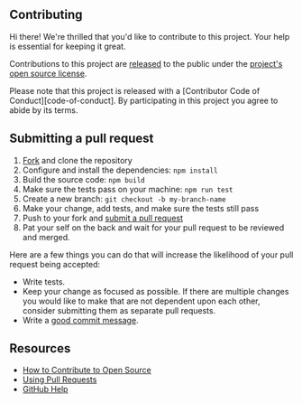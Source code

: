 ## Contributing

[fork]: https://github.com/conventional-actions/next-version/fork
[pr]: https://github.com/conventional-actions/next-version/compare
[style]: https://github.com/styleguide/js

Hi there! We're thrilled that you'd like to contribute to this project. Your help is essential for keeping it great.

Contributions to this project are [released](https://help.github.com/articles/github-terms-of-service/#6-contributions-under-repository-license) to the public under the [project's open source license](LICENSE).

Please note that this project is released with a [Contributor Code of Conduct][code-of-conduct]. By participating in this project you agree to abide by its terms.

## Submitting a pull request

1. [Fork][fork] and clone the repository
2. Configure and install the dependencies: `npm install`
3. Build the source code: `npm build`
4. Make sure the tests pass on your machine: `npm run test`
5. Create a new branch: `git checkout -b my-branch-name`
6. Make your change, add tests, and make sure the tests still pass
7. Push to your fork and [submit a pull request][pr]
8. Pat your self on the back and wait for your pull request to be reviewed and merged.

Here are a few things you can do that will increase the likelihood of your pull request being accepted:

- Write tests.
- Keep your change as focused as possible. If there are multiple changes you would like to make that are not dependent upon each other, consider submitting them as separate pull requests.
- Write a [good commit message](https://www.conventionalcommits.org/en/v1.0.0/).

## Resources

- [How to Contribute to Open Source](https://opensource.guide/how-to-contribute/)
- [Using Pull Requests](https://help.github.com/articles/about-pull-requests/)
- [GitHub Help](https://help.github.com)
